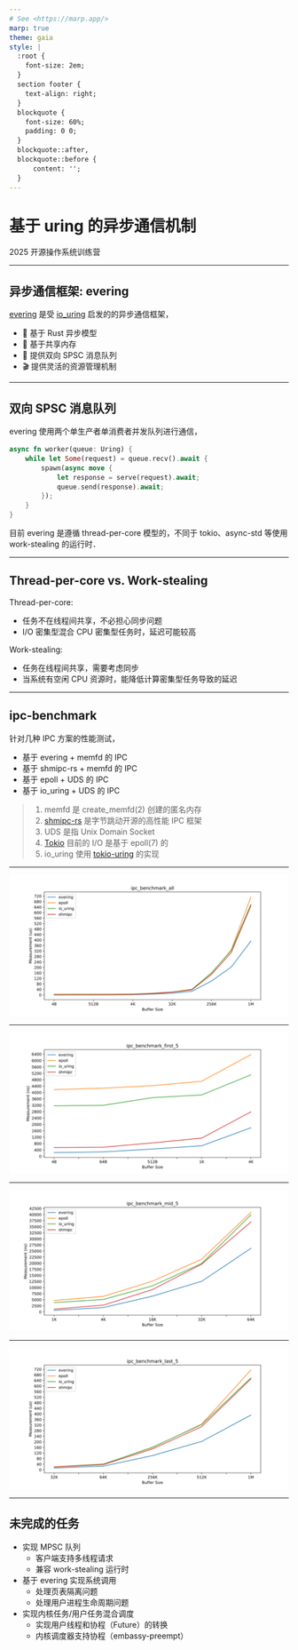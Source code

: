 ```yaml
---
# See <https://marp.app/>
marp: true
theme: gaia
style: |
  :root {
    font-size: 2em;
  }
  section footer {
    text-align: right;
  }
  blockquote {
    font-size: 60%;
    padding: 0 0;
  }
  blockquote::after,
  blockquote::before {
      content: '';
  }
---
```


<!--
_class: lead
_footer: "2025/06/21"
-->

# 基于 uring 的异步通信机制

2025 开源操作系统训练营

---

<!--
footer: "evering 异步通信框架 [1/3]"
-->

## 异步通信框架: evering

[evering](https://loichyan.github.io/openoscamp-2025s/evering) 是受 [io_uring](https://en.wikipedia.org/wiki/Io_uring) 启发的的异步通信框架，

- 🦀 基于 Rust 异步模型
- 🐧 基于共享内存
- 📡 提供双向 SPSC 消息队列
- 🎬 提供灵活的资源管理机制

---

## 双向 SPSC 消息队列

evering 使用两个单生产者单消费者并发队列进行通信，

```rust
async fn worker(queue: Uring) {
    while let Some(request) = queue.recv().await {
        spawn(async move {
            let response = serve(request).await;
            queue.send(response).await;
        });
    }
}
```

目前 evering 是遵循 thread-per-core 模型的，不同于 tokio、async-std 等使用 work-stealing 的运行时．

---

## Thread-per-core vs. Work-stealing

Thread-per-core:

- 任务不在线程间共享，不必担心同步问题
- I/O 密集型混合 CPU 密集型任务时，延迟可能较高

Work-stealing:

- 任务在线程间共享，需要考虑同步
- 当系统有空闲 CPU 资源时，能降低计算密集型任务导致的延迟

---

<!--
footer: "IPC 性能测试 [2/3]"
-->

## ipc-benchmark

针对几种 IPC 方案的性能测试，

- 基于 evering + memfd 的 IPC
- 基于 shmipc-rs + memfd 的 IPC
- 基于 epoll + UDS 的 IPC
- 基于 io_uring + UDS 的 IPC

> 1. memfd 是 create_memfd(2) 创建的匿名内存
> 2. [shmipc-rs](https://github.com/cloudwego/shmipc-rs) 是字节跳动开源的高性能 IPC 框架
> 3. UDS 是指 Unix Domain Socket
> 4. [Tokio](https://tokio.rs/) 目前的 I/O 是基于 epoll(7) 的
> 5. io_uring 使用 [tokio-uring](https://github.com/tokio-rs/tokio-uring) 的实现

---

<!--
_footer: "IPC 性能测试 [4B, 1M] [2/3]"
-->

![h:17.5em](./benches/ipc_benchmark_all.svg)

---

<!--
_footer: "IPC 性能测试 [4B, 4K] [2/3]"
-->

![h:17.5em](./benches/ipc_benchmark_first_5.svg)

---

<!--
_footer: "IPC 性能测试 [1K, 64K] [2/3]"
-->

![h:17.5em](./benches/ipc_benchmark_mid_5.svg)

---

<!--
_footer: "IPC 性能测试 [32K, 1M] [2/3]"
-->

![h:17.5em](./benches/ipc_benchmark_last_5.svg)

---

<!--
footer: "未完成的任务 [3/3]"
-->

## 未完成的任务

- 实现 MPSC 队列
  - 客户端支持多线程请求
  - 兼容 work-stealing 运行时
- 基于 evering 实现系统调用
  - 处理页表隔离问题
  - 处理用户进程生命周期问题
- 实现内核任务/用户任务混合调度
  - 实现用户线程和协程（Future）的转换
  - 内核调度器支持协程（embassy-preempt）


